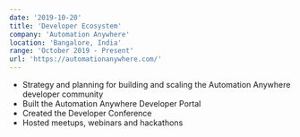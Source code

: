 ```yaml
---
date: '2019-10-20'
title: 'Developer Ecosystem'
company: 'Automation Anywhere'
location: 'Bangalore, India'
range: 'October 2019 - Present'
url: 'https://automationanywhere.com/'
---
```


- Strategy and planning for building and scaling the Automation Anywhere developer community
- Built the Automation Anywhere Developer Portal
- Created the Developer Conference
- Hosted meetups, webinars and hackathons
